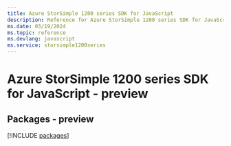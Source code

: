 ```yaml
---
title: Azure StorSimple 1200 series SDK for JavaScript
description: Reference for Azure StorSimple 1200 series SDK for JavaScript
ms.date: 03/19/2024
ms.topic: reference
ms.devlang: javascript
ms.service: storsimple1200series
---
```

# Azure StorSimple 1200 series SDK for JavaScript - preview
## Packages - preview
[!INCLUDE [packages](storsimple-1200-series-index.md)]